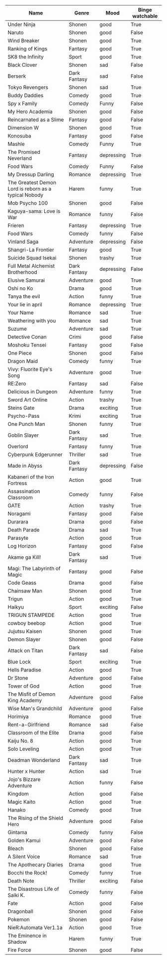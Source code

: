 | Name                                                  | Genre        | Mood       | Binge watchable |
| ----------------------------------------------------- | ------------ | ---------- | --------------- |
| Under Ninja                                           | Shonen       | good       | True            |
| Naruto                                                | Shonen       | good       | False           |
| Wind Breaker                                          | Shonen       | good       | True            |
| Ranking of Kings                                      | Fantasy      | good       | True            |
| SK8 the Infinity                                      | Sport        | good       | True            |
| Black Clover                                          | Shonen       | sad        | False           |
| Berserk                                               | Dark Fantasy | sad        | False           |
| Tokyo Revengers                                       | Shonen       | sad        | True            |
| Buddy Daddies                                         | Comedy       | good       | True            |
| Spy x Family                                          | Comedy       | Funny      | False           |
| My Hero Academia                                      | Shonen       | good       | False           |
| Reincarnated as a Slime                               | Fantasy      | good       | False           |
| Dimension W                                           | Shonen       | good       | True            |
| Konosuba                                              | Fantasy      | good       | False           |
| Mashle                                                | Comedy       | Funny      | True            |
| The Promised Neverland                                | Fantasy      | depressing | True            |
| Food Wars                                             | Comedy       | Funny      | False           |
| My Dressup Darling                                    | Romance      | depressing | True            |
| The Greatest Demon Lord is reborn as a typical Nobody | Harem        | funny      | True            |
| Mob Psycho 100                                        | Shonen       | good       | False           |
| Kaguya-sama: Love is War                              | Romance      | funny      | False           |
| Frieren                                               | Fantasy      | depressing | True            |
| Food Wars                                             | Comedy       | funny      | False           |
| Vinland Saga                                          | Adventure    | depressing | False           |
| Shangri-La Frontier                                   | Fantasy      | good       | True            |
| Suicide Squad Isekai                                  | Shonen       | trashy     | True            |
| Full Metal Alchemist Brotherhood                      | Dark Fantasy | depressing | False           |
| Elusive Samurai                                       | Adventure    | good       | True            |
| Oshi no Ko                                            | Drama        | good       | True            |
| Tanya the evil                                        | Action       | funny      | True            |
| Your lie in april                                     | Romance      | depressing | True            |
| Your Name                                             | Romance      | sad        | True            |
| Weathering with you                                   | Romance      | sad        | True            |
| Suzume                                                | Adventure    | sad        | True            |
| Detective Conan                                       | Crimi        | good       | False           |
| Moshoku Tensei                                        | Fantasy      | good       | False           |
| One Piece                                             | Shonen       | good       | False           |
| Dragon Maid                                           | Comedy       | funny      | True            |
| Vivy: Fluorite Eye's Song                             | Adventure    | good       | True            |
| RE:Zero                                               | Fantasy      | sad        | False           |
| Delicious in Dungeon                                  | Adventure    | funny      | True            |
| Sword Art Online                                      | Action       | trashy     | True            |
| Steins Gate                                           | Drama        | exciting   | True            |
| Psycho-Pass                                           | Krimi        | exciting   | True            |
| One Punch Man                                         | Shonen       | funny      | True            |
| Goblin Slayer                                         | Dark Fantasy | sad        | True            |
| Overlord                                              | Fantasy      | funny      | True            |
| Cyberpunk Edgerunner                                  | Thriller     | sad        | True            |
| Made in Abyss                                         | Dark Fantasy | depressing | False           |
| Kabaneri of the Iron Fortress                         | Action       | good       | True            |
| Assassination Classroom                               | Comedy       | funny      | False           |
| GATE                                                  | Action       | trashy     | True            |
| Noragami                                              | Fantasy      | good       | False           |
| Durarara                                              | Drama        | good       | False           |
| Death Parade                                          | Drama        | sad        | True            |
| Parasyte                                              | Action       | good       | True            |
| Log Horizon                                           | Fantasy      | good       | False           |
| Akame ga Kill!                                        | Dark Fantasy | sad        | True            |
| Magi: The Labyrinth of Magic                          | Fantasy      | good       | False           |
| Code Geass                                            | Drama        | good       | False           |
| Chainsaw Man                                          | Shonen       | good       | True            |
| Trigun                                                | Action       | good       | True            |
| Haikyu                                                | Sport        | exciting   | False           |
| TRIGUN STAMPEDE                                       | Action       | good       | True            |
| cowboy beebop                                         | Action       | good       | True            |
| Jujutsu Kaisen                                        | Shonen       | good       | True            |
| Demon Slayer                                          | Shonen       | good       | False           |
| Attack on Titan                                       | Dark Fantasy | sad        | False           |
| Blue Lock                                             | Sport        | exciting   | True            |
| Hells Paradise                                        | Action       | good       | True            |
| Dr Stone                                              | Adventure    | good       | False           |
| Tower of God                                          | Action       | good       | True            |
| The Misfit of Demon King Academy                      | Adventure    | good       | False           |
| Wise Man's Grandchild                                 | Adventure    | good       | False           |
| Horimiya                                              | Romance      | good       | True            |
| Rent-a-Girlfriend                                     | Romance      | sad        | False           |
| Classroom of the Elite                                | Drama        | good       | False           |
| Kaiju No. 8                                           | Action       | good       | True            |
| Solo Leveling                                         | Action       | good       | True            |
| Deadman Wonderland                                    | Dark Fantasy | sad        | True            |
| Hunter x Hunter                                       | Action       | sad        | True            |
| Jojo's Bizzare Adventure                              | Action       | funny      | False           |
| Kingdom                                               | Action       | good       | False           |
| Magic Kaito                                           | Action       | good       | True            |
| Hanako                                                | Comedy       | good       | True            |
| The Rising of the Shield Hero                         | Adventure    | good       | False           |
| Gintama                                               | Comedy       | funny      | False           |
| Golden Kamui                                          | Adventure    | good       | False           |
| Bleach                                                | Shonen       | good       | False           |
| A Silent Voice                                        | Romance      | sad        | True            |
| The Apothecary Diaries                                | Drama        | good       | True            |
| Bocchi the Rock!                                      | Comedy       | funny      | True            |
| Death Note                                            | Thriller     | exciting   | False           |
| The Disastrous Life of Saiki K.                       | Comedy       | funny      | False           |
| Fate                                                  | Action       | good       | False           |
| Dragonball                                            | Shonen       | good       | False           |
| Pokemon                                               | Shonen       | good       | False           |
| NieR:Automata Ver1.1a                                 | Action       | good       | True            |
| The Eminence in Shadow                                | Harem        | funny      | True            |
| Fire Force                                            | Shonen       | good       | False           |